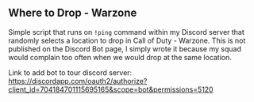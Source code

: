 ## Where to Drop - Warzone ##

Simple script that runs on `!ping` command within my Discord server that randomly selects a location to drop in Call of Duty - Warzone. This is not published on the Discord Bot page, I simply wrote it because my squad would complain too often when we would drop at the same location.

Link to add bot to tour discord server: https://discordapp.com/oauth2/authorize?client_id=704184701115695165&scope=bot&permissions=5120
